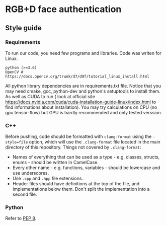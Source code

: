 # RGB+D face authentication

## Style guide

### Requirements

To run our code, you need few programs and libraries.
Code was writen for Linux.

```
python (>=3.6)
OpenCV # https://docs.opencv.org/trunk/d7/d9f/tutorial_linux_install.html
```

All python library dependencies are in requirements.txt file. Notice that
you may need cmake, gcc, python-dev and python's setuptools to install them.
As well as CUDA to run ( look at official site
https://docs.nvidia.com/cuda/cuda-installation-guide-linux/index.html to
find informations about installation).
You may try calculations on CPU (no gpu tensor-flow) but GPU is hardly recommended
and only tested verssion.

### C++

Before pushing, code should be formatted with `clang-format` using the `-style=file` option, which will use the `.clang-format` file located in the main directory of this repository. Things not covered by `.clang-format`:

* Names of everything that can be used as a type - e.g. classes, structs, enums - should be written in CamelCase.
* Every other name - e.g. functions, variables - should be lowercase and use underscores.
* Use `.cpp` and `.hpp` file extensions.
* Header files should have definitions at the top of the file, and implementations below them. Don't split the implementation into a second file.

### Python

Refer to [PEP 8](https://www.python.org/dev/peps/pep-0008/).
